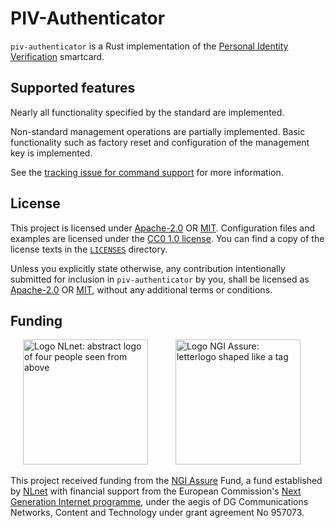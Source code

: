 PIV-Authenticator
=================

`piv-authenticator` is a Rust implementation of the [Personal Identity Verification](https://nvlpubs.nist.gov/nistpubs/SpecialPublications/NIST.SP.800-73-4.pdf) smartcard.

Supported features
------------------

Nearly all functionality specified by the standard are implemented.

Non-standard management operations are partially implemented. Basic functionality such as factory reset and configuration of the management key is implemented.

See the [tracking issue for command support](https://github.com/Nitrokey/piv-authenticator/issues/1) for more information.

License
-------

This project is licensed under [Apache-2.0][Apache-2.0] OR [MIT][MIT].
Configuration files and examples are licensed under the [CC0 1.0 license][CC0-1.0]. 
You can find a copy of the license texts in the [`LICENSES`](./LICENSES) directory.

[CC0-1.0]: https://creativecommons.org/publicdomain/zero/1.0/
[Apache-2.0]: https://www.apache.org/licenses/LICENSE-2.0.html
[MIT]: https://en.wikipedia.org/wiki/MIT_License

Unless you explicitly state otherwise, any contribution intentionally submitted for inclusion in `piv-authenticator` by you, shall be licensed as [Apache-2.0][Apache-2.0] OR [MIT][MIT], without any additional terms or conditions.

Funding
-------

[<img src="https://nlnet.nl/logo/banner.svg" width="200" alt="Logo NLnet: abstract logo of four people seen from above" hspace="20">](https://nlnet.nl/)
[<img src="https://nlnet.nl/image/logos/NGIAssure_tag.svg" width="200" alt="Logo NGI Assure: letterlogo shaped like a tag" hspace="20">](https://nlnet.nl/assure/)

This project received funding from the [NGI Assure](https://nlnet.nl/assure/) Fund, a fund established by [NLnet](https://nlnet.nl/) with financial support from the European Commission's [Next Generation Internet programme](https://ngi.eu/), under the aegis of DG Communications Networks, Content and Technology under grant agreement No 957073.
